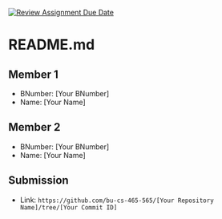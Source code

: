 [![Review Assignment Due Date](https://classroom.github.com/assets/deadline-readme-button-22041afd0340ce965d47ae6ef1cefeee28c7c493a6346c4f15d667ab976d596c.svg)](https://classroom.github.com/a/IJzIy2tt)
# README.md

## Member 1

- BNumber: [Your BNumber]
- Name: [Your Name]

## Member 2

- BNumber: [Your BNumber]
- Name: [Your Name]

## Submission

- Link: `https://github.com/bu-cs-465-565/[Your Repository Name]/tree/[Your Commit ID]`
